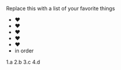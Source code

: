 Replace this with a list of your favorite things
- :heart:
-  :heart:
- :heart: 
- :heart: 
- :heart:
- in order 

1.a
2.b
3.c
4.d
